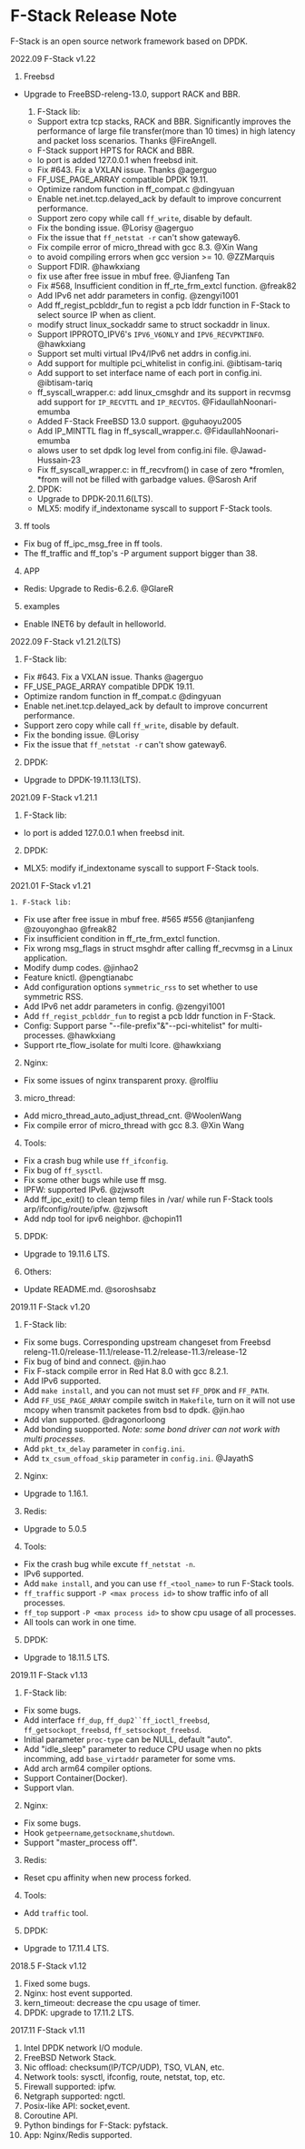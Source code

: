 # F-Stack Release Note

 F-Stack is an open source network framework based on DPDK.

2022.09 F-Stack v1.22

  1. Freebsd

- Upgrade to FreeBSD-releng-13.0,  support RACK and BBR.

  1. F-Stack lib:

  - Support extra tcp stacks, RACK and BBR. Significantly improves the performance of large file transfer(more than 10 times) in high latency and packet loss scenarios. Thanks @FireAngell.
  - F-Stack support HPTS for RACK and BBR.
  - lo port is added 127.0.0.1 when freebsd init.
  - Fix #643. Fix a VXLAN issue. Thanks @agerguo
  - FF_USE_PAGE_ARRAY compatible DPDK 19.11.
  - Optimize random function in ff_compat.c @dingyuan
  - Enable net.inet.tcp.delayed_ack by default to improve concurrent performance.
  - Support zero copy while call `ff_write`, disable by default.
  - Fix the bonding issue. @Lorisy @agerguo
  - Fix the issue that `ff_netstat -r` can't show gateway6.
  - Fix compile error of micro_thread with gcc 8.3. @Xin Wang
  - to avoid compiling errors when gcc version >= 10. @ZZMarquis
  - Support FDIR. @hawkxiang
  - fix use after free issue in mbuf free. @Jianfeng Tan
  - Fix #568, Insufficient condition in ff_rte_frm_extcl function. @freak82
  - Add IPv6 net addr parameters in config. @zengyi1001
  - Add ff_regist_pcblddr_fun to regist a pcb lddr function in F-Stack to select source IP when as client.
  - modify struct linux_sockaddr same to struct sockaddr in linux.
  - Support IPPROTO_IPV6's `IPV6_V6ONLY` and `IPV6_RECVPKTINFO`. @hawkxiang
  - Support set multi virtual IPv4/IPv6 net addrs in config.ini.
  - Add support for multiple pci_whitelist in config.ini. @ibtisam-tariq
  - Add support to set interface name of each port in config.ini. @ibtisam-tariq
  - ff_syscall_wrapper.c: add linux_cmsghdr and its support in recvmsg add support for `IP_RECVTTL` and `IP_RECVTOS`. @FidaullahNoonari-emumba
  - Added F-Stack FreeBSD 13.0 support. @guhaoyu2005
  - Add IP_MINTTL flag in ff_syscall_wrapper.c. @FidaullahNoonari-emumba
  - alows user to set dpdk log level from config.ini file. @Jawad-Hussain-23
  - Fix ff_syscall_wrapper.c: in ff_recvfrom() in case of zero *fromlen, *from will not be filled with garbadge values. @Sarosh Arif

  2. DPDK:

  - Upgrade to DPDK-20.11.6(LTS).
  - MLX5: modify if_indextoname syscall to support F-Stack tools.

3. ff tools

- Fix bug of ff_ipc_msg_free in ff tools.
- The ff_traffic and ff_top's -P argument support bigger than 38.

4. APP

- Redis: Upgrade to Redis-6.2.6. @GlareR

5. examples

- Enable INET6 by default in helloworld.





2022.09 F-Stack v1.21.2(LTS)

 1. F-Stack lib:

  - Fix #643. Fix a VXLAN issue. Thanks @agerguo
  - FF_USE_PAGE_ARRAY compatible DPDK 19.11.
  - Optimize random function in ff_compat.c @dingyuan
  - Enable net.inet.tcp.delayed_ack by default to improve concurrent performance.
  - Support zero copy while call `ff_write`, disable by default.
  - Fix the bonding issue. @Lorisy
  - Fix the issue that `ff_netstat -r` can't show gateway6.

 2. DPDK:

  - Upgrade to DPDK-19.11.13(LTS).



2021.09 F-Stack v1.21.1

 1. F-Stack lib:

  - lo port is added 127.0.0.1 when freebsd init.

 2. DPDK:

  - MLX5: modify if_indextoname syscall to support F-Stack tools.



2021.01 F-Stack v1.21

    1. F-Stack lib:
  - Fix use after free issue in mbuf free. #565 #556 @tanjianfeng @zouyonghao @freak82
  - Fix insufficient condition in ff_rte_frm_extcl function.
  - Fix wrong msg_flags in struct msghdr after calling ff_recvmsg in a Linux application.
  - Modify dump codes. @jinhao2
  - Feature knictl. @pengtianabc
  - Add configuration options `symmetric_rss` to set whether to use symmetric RSS.
  - Add IPv6 net addr parameters in config. @zengyi1001
  - Add `ff_regist_pcblddr_fun` to regist a pcb lddr function in F-Stack.
  - Config: Support parse "--file-prefix"&"--pci-whitelist" for multi-processes. @hawkxiang
  - Support rte_flow_isolate for multi lcore. @hawkxiang

  2. Nginx:

  - Fix some issues of nginx transparent proxy. @rolfliu

  3. micro_thread:

  - Add micro_thread_auto_adjust_thread_cnt. @WoolenWang
  - Fix compile error of micro_thread with gcc 8.3. @Xin Wang

  4. Tools:

  - Fix a crash bug while use `ff_ifconfig`.
  - Fix bug of `ff_sysctl`.
  - Fix some other bugs while use ff msg.
  - IPFW: supported IPv6. @zjwsoft
  - Add ff_ipc_exit() to clean temp files in /var/ while run F-Stack tools arp/ifconfig/route/ipfw. @zjwsoft
  - Add ndp tool for ipv6 neighbor. @chopin11


  5. DPDK:

  - Upgrade to 19.11.6 LTS.

  6. Others:

  - Update README.md. @soroshsabz



2019.11 F-Stack v1.20

  1. F-Stack lib:

  - Fix some bugs. Corresponding upstream changeset from Freebsd releng-11.0/release-11.1/release-11.2/release-11.3/release-12
  - Fix bug of bind and connect. @jin.hao
  - Fix F-stack compile error in Red Hat 8.0 with gcc 8.2.1.
  - Add IPv6 supported.
  - Add `make install`, and you can not must set `FF_DPDK` and `FF_PATH`.
  - Add `FF_USE_PAGE_ARRAY` compile switch in `Makefile`, turn on it will not use mcopy when transmit packetes from bsd to dpdk. @jin.hao
  - Add vlan supported. @dragonorloong
  - Add bonding suopported. *Note: some bond driver can not work with multi processes.*
  - Add `pkt_tx_delay` parameter in `config.ini`.
  - Add `tx_csum_offoad_skip` parameter in `config.ini`. @JayathS

  2. Nginx:

  - Upgrade to 1.16.1.

  3. Redis:

  - Upgrade to 5.0.5

  4. Tools:

  - Fix the crash bug while excute `ff_netstat -n`.
  - IPv6 supported.
  - Add `make install`, and you can use `ff_<tool_name>` to run F-Stack tools.
  - `ff_traffic` support `-P <max process id>` to show traffic info of all processes.
  - `ff_top` support `-P <max process id>` to show cpu usage of all processes.
  - All tools can work in one time.

  5. DPDK:

  - Upgrade to 18.11.5 LTS.

2019.11 F-Stack v1.13

  1. F-Stack lib:

  - Fix some bugs.
  - Add interface `ff_dup`, `ff_dup2``ff_ioctl_freebsd`, `ff_getsockopt_freebsd`, `ff_setsockopt_freebsd`.
  - Initial parameter `proc-type` can be NULL, default "auto".
  - Add "idle_sleep" parameter to reduce CPU usage when no pkts incomming, add `base_virtaddr` parameter for some vms.
  - Add arch arm64 compiler options.
  - Support Container(Docker).
  - Support vlan.

  2. Nginx:

  - Fix some bugs.
  - Hook `getpeername`,`getsockname`,`shutdown`.
  - Support "master_process off".

  3. Redis:

  - Reset cpu affinity when new process forked.

  4. Tools:

  - Add `traffic` tool.

  5. DPDK:

  - Upgrade to 17.11.4 LTS.

2018.5 F-Stack v1.12

  1. Fixed some bugs.
  2. Nginx: host event supported. 
  3. kern_timeout: decrease the cpu usage of timer.
  4. DPDK: upgrade to 17.11.2 LTS.

2017.11 F-Stack v1.11

  1. Intel DPDK network I/O module.
  2. FreeBSD Network Stack.
  3. Nic offload: checksum(IP/TCP/UDP), TSO, VLAN, etc.
  4. Network tools: sysctl, ifconfig, route, netstat, top, etc.
  5. Firewall supported: ipfw.
  6. Netgraph supported: ngctl.
  7. Posix-like API: socket,event.
  8. Coroutine API.
  9. Python bindings for F-Stack: pyfstack.
  10. App: Nginx/Redis supported.
